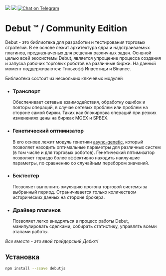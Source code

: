 ![](https://img.shields.io/npm/v/@debut/core)
![](https://img.shields.io/github/license/debut-js/core)
[![Chat on Telegram](https://img.shields.io/badge/Chat%20on-Telegram-brightgreen.svg)](https://t.me/joinchat/Acu2sbLIy_c0OWIy)

</p>

# Debut ™ / Community Edition
Debut - это библиотека для разработки и тестирования торговых стратегий. В ее основе лежит архитектура ядра и надстраиваемых плагинов, предназначеных для решения различных задач. Оснвной целью всей экосистемы Debut, является упрощение процесса создания и запуска рабочих торговых роботов на различные биржи. На данный момент поддерживаются: Тинькофф Инвестици и Binance.

Библиотека состоит из нескольких ключевых модулей

- ### Транспорт
  Обеспечивает сетевые взаимодействия, обработку ошибок и повторы операций, в случае сетевых проблем или проблем на стороне самой биржи. Таких как блокировка операций при резких изменениях цены на биржах MOEX и SPBEX.

- ### Генетический оптимизатор
  В его основе лежит модуль генетики [async-genetic](https://www.npmjs.com/package/async-genetic), который позволяет находить оптимальные параметры для различных систем (в том числе и для торговых роботов). Генетический пптимизатор позволяет гораздо более эффективно находить наилучшие параметры, по сравнению со случайным перебором значений.

- ### Бектестер
  Позволяет выполнить эмуляцию прогона торговой системы за выбранный период. Ограничивается только количеством исторических данных на стороне брокера.

- ### Драйвер плагинов
  Позволяет легко внедряться в процесс работы Debut, манипулировать сделками, собирать статистику, управлять всеми этапами работы.

*Все вместе - это ввой трейдерский Дебют!*

## Установка

```bash
npm install --ssave debutjs
```
